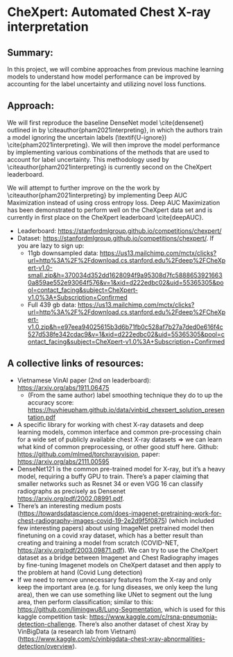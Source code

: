 # CheXpert: Automated Chest X-ray interpretation


## Summary: 
In this project, we will combine approaches from previous machine learning models to understand how model performance can be improved by accounting for the label uncertainty and utilizing novel loss functions.

## Approach: 
We will first reproduce the baseline DenseNet model \cite{densenet} outlined in by \citeauthor{pham2021interpreting}, in which the authors train a model ignoring the uncertain labels (\textif{U-ignore}) \cite{pham2021interpreting}. We will then improve the model performance by implementing various combinations of the methods that are used to account for label uncertainty. This methodology used by \citeauthor{pham2021interpreting} is currently second on the CheXpert leaderboard. 

We will attempt to further improve on the the work by \citeauthor{pham2021interpreting} by implementing Deep AUC Maximization instead of using cross entropy loss. Deep AUC Maximization has been demonstrated to perform well on the CheXpert data set and is currently in first place on the CheXpert leaderboard \cite{deepAUC}.

- Leaderboard: https://stanfordmlgroup.github.io/competitions/chexpert/
- Dataset: https://stanfordmlgroup.github.io/competitions/chexpert/. If you are lazy to sign up:
  - 11gb downsampled data: https://us13.mailchimp.com/mctx/clicks?url=http%3A%2F%2Fdownload.cs.stanford.edu%2Fdeep%2FCheXpert-v1.0-small.zip&h=370034d352dd1628094f9a95308d7fc58886539216630a859ae552e93064f576&v=1&xid=d222edbc02&uid=55365305&pool=contact_facing&subject=CheXpert-v1.0%3A+Subscription+Confirmed
  - Full 439 gb data: https://us13.mailchimp.com/mctx/clicks?url=http%3A%2F%2Fdownload.cs.stanford.edu%2Fdeep%2FCheXpert-v1.0.zip&h=e97eea94025615b3d6b71fb0c528af7b27a7ded0e616f4c527d538fe342cdac9&v=1&xid=d222edbc02&uid=55365305&pool=contact_facing&subject=CheXpert-v1.0%3A+Subscription+Confirmed

## A collective links of resources:
- Vietnamese VinAI paper (2nd on leaderboard): https://arxiv.org/abs/1911.06475
  - (From the same author) label smoothing technique they do to up the accuracy score: https://huyhieupham.github.io/data/vinbid_chexpert_solution_presentation.pdf
- A specific library for working with chest X-ray datasets and deep learning models, common interface and common pre-processing chain for a wide set of publicly available chest X-ray datasets => we can learn what kind of common preprocessing, or other good stuff here. Github: https://github.com/mlmed/torchxrayvision, paper: https://arxiv.org/abs/2111.00595
- DenseNet121 is the common pre-trained model for X-ray, but it’s a heavy model, requiring a buffy GPU to train. There’s a paper claiming that smaller networks such as Resnet 34 or even VGG 16 can classify radiographs as precisely as Densenet https://arxiv.org/pdf/2002.08991.pdf. 
- There’s an interesting medium posts (https://towardsdatascience.com/does-imagenet-pretraining-work-for-chest-radiography-images-covid-19-2e2d9f5f0875) (which included few interesting papers) about using ImageNet pretrained model then finetuning on a covid xray dataset, which has a better result than creating and training a model from scratch (COVID-NET, https://arxiv.org/pdf/2003.09871.pdf). We can try to use the CheXpert dataset as a bridge between Imagenet and Chest Radiography images by fine-tuning Imagenet models on CheXpert dataset and then apply to the problem at hand (Covid Lung detection)
-  If we need to remove unnecessary features from the X-ray and only keep the important area (e.g. for lung diseases, we only keep the lung area), then we can use something like UNet to segment out the lung area, then perform classification; similar to this: https://github.com/limingwu8/Lung-Segmentation, which is used for this kaggle competition task: https://www.kaggle.com/c/rsna-pneumonia-detection-challenge. There’s also another dataset of chest Xray by VinBigData (a research lab from Vietnam) (https://www.kaggle.com/c/vinbigdata-chest-xray-abnormalities-detection/overview).
